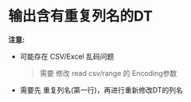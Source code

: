 # 输出含有重复列名的DT
**注意:**

- 可能存在 CSV/Excel 乱码问题

  > 需要 修改 read csv/range 的 Encoding参数

- 需要先 重复列名(第一行)，再进行重新修改DT的列名
